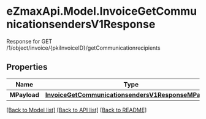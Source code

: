 # eZmaxApi.Model.InvoiceGetCommunicationsendersV1Response
Response for GET /1/object/invoice/{pkiInvoiceID}/getCommunicationrecipients

## Properties

Name | Type | Description | Notes
------------ | ------------- | ------------- | -------------
**MPayload** | [**InvoiceGetCommunicationsendersV1ResponseMPayload**](InvoiceGetCommunicationsendersV1ResponseMPayload.md) |  | 

[[Back to Model list]](../README.md#documentation-for-models) [[Back to API list]](../README.md#documentation-for-api-endpoints) [[Back to README]](../README.md)

